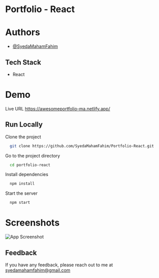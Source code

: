 
# Portfolio - React







# Authors

- [@SyedaMahamFahim](https://github.com/SyedaMahamFahim/)

## Tech Stack
- React






# Demo

Live URL 
https://awesomeportfolio-ma.netlify.app/

## Run Locally

Clone the project

```bash
  git clone https://github.com/SyedaMahamFahim/Portfolio-React.git
```

Go to the project directory

```bash
  cd portfolio-react
```

Install dependencies

```bash
  npm install
```

Start the server

```bash
  npm start
```
# Screenshots

![App Screenshot](https://user-images.githubusercontent.com/79671325/189244876-13114ace-0bda-462a-aaf9-9f50e660c82d.png)



## Feedback

If you have any feedback, please reach out to me at syedamahamfahim@gmail.com

